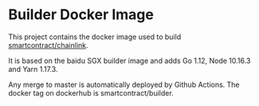 # Builder Docker Image

This project contains the docker image used to build [smartcontract/chainlink](https://github.com/smartcontractkit/chainlink).

It is based on the baidu SGX builder image and adds Go 1.12, Node 10.16.3 and Yarn 1.17.3.

Any merge to master is automatically deployed by Github Actions. The docker tag on dockerhub is smartcontract/builder.
